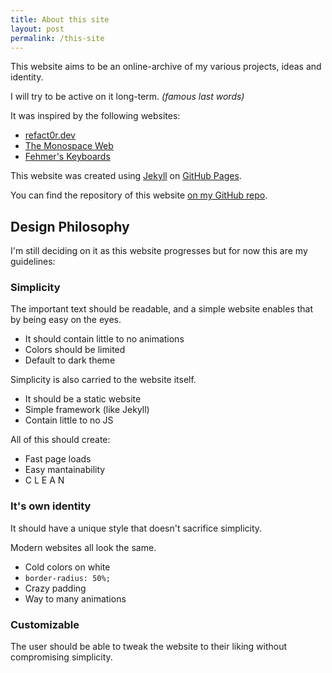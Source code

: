 ```yaml
---
title: About this site
layout: post
permalink: /this-site
---
```


This website aims to be an online-archive of my various projects, ideas and identity. 

I will try to be active on it long-term. *(famous last words)*

It was inspired by the following websites:
- [refact0r.dev](https://refact0r.dev)
- [The Monospace Web](https://owickstrom.github.io/the-monospace-web/)
- [Fehmer's Keyboards](https://keebs.fehmer.info/)

This website was created using [Jekyll](https://jekyllrb.com/) on [GitHub Pages](https://pages.github.com/). 

You can find the repository of this website [on my GitHub repo](https://github.com/Perseus333/perseus333.github.io).

## Design Philosophy

I'm still deciding on it as this website progresses but for now this are my guidelines:

### Simplicity

The important text should be readable, and a simple website enables that by being easy on the eyes.

- It should contain little to no animations
- Colors should be limited
- Default to dark theme

Simplicity is also carried to the website itself. 

- It should be a static website
- Simple framework (like Jekyll)
- Contain little to no JS

All of this should create:

- Fast page loads
- Easy mantainability
- C L E A N

### It's own identity

It should have a unique style that doesn't sacrifice simplicity.

Modern websites all look the same.

- Cold colors on white
- `border-radius: 50%;`
- Crazy padding
- Way to many animations

### Customizable

The user should be able to tweak the website to their liking without compromising simplicity. 
